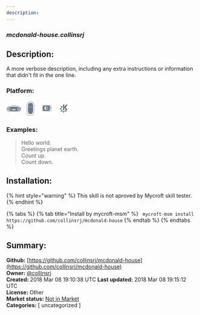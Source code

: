```yaml
---
description: 
---
```


### _mcdonald-house.collinsrj_  
## Description:  
A more verbose description, including any extra instructions or
information that didn't fit in the one line.  
  
  
### Platform:  
 ![Mark I](../.gitbook/assets/mark-1-icon.png)  ![Mark II](../.gitbook/assets/mark-2-icon.png)  ![Picroft](../.gitbook/assets/picroft-icon.png)  ![plasmoid](../.gitbook/assets/kde.png)   
### Examples:  
> Hello world.  
> Greetings planet earth.  
> Count up.  
> Count down.  
  
## Installation:  
{% hint style="warning" %}
This skill is not aproved by Mycroft skill tester.
{% endhint %}
    
{% tabs %}
{% tab title="Install by mycroft-msm" %}
``` mycroft-msm install https://github.com/collinsrj/mcdonald-house```
{% endtab %}
  {% endtabs %}
    
## Summary:  
**Github:** [https://github.com/collinsrj/mcdonald-house](https://github.com/collinsrj/mcdonald-house)  
**Owner:** [@collinsrj](https://github.com/collinsrj)  
**Created:** 2018 Mar 08 19:10:38 UTC  **Last updated:** 2018 Mar 08 19:15:12 UTC  
**License:** Other  
**Market status:** [Not in Market](https://market.mycroft.ai/skill/)  
**Categories:** [ uncategorized ]   

